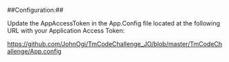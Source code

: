 ##Configuration:##

Update the AppAccessToken in the App.Config file located at the following URL with your Application Access Token: 

https://github.com/JohnOgi/TmCodeChallenge_JO/blob/master/TmCodeChallenge/App.config
